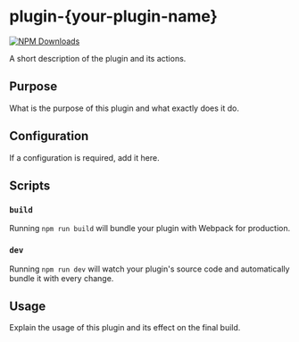 # plugin-{your-plugin-name}

[![NPM Downloads](https://img.shields.io/npm/dt/plugin-{your-plugin-name})](https://www.npmjs.com/package/plugin-{your-plugin-name})

A short description of the plugin and its actions.

## Purpose

What is the purpose of this plugin and what exactly does it do.

## Configuration

If a configuration is required, add it here.

## Scripts

### `build`

Running `npm run build` will bundle your plugin with Webpack for production.

### `dev`

Running `npm run dev` will watch your plugin's source code and automatically bundle it with every change.

## Usage

Explain the usage of this plugin and its effect on the final build.

